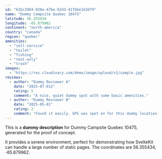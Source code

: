 ```yaml
---
id: "62bc2984-920e-47be-92d3-41fbbe163d79"
name: "Dummy Campsite Quebec 10475"
latitude: 56.355434
longitude: -65.879962
continent: "north-america"
country: "canada"
region: "quebec"
amenities:
  - "cell-service"
  - "toilet"
  - "fishing"
  - "tent-only"
  - "trash"
images:
  - "https://res.cloudinary.com/demo/image/upload/v1/sample.jpg"
reviews:
  - author: "Dummy Reviewer A"
    date: "2025-07-012"
    rating: 5
    comment: "A nice, quiet dummy spot with some basic amenities."
  - author: "Dummy Reviewer B"
    date: "2025-05-01"
    rating: 2
    comment: "Found it easily. GPS was spot on for this dummy location."
---
```


This is a **dummy description** for Dummy Campsite Quebec 10475, generated for the proof of concept.

It provides a serene environment, perfect for demonstrating how SvelteKit can handle a large number of static pages. The coordinates are 56.355434, -65.879962.

